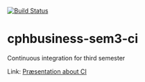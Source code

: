 [![Build Status](https://travis-ci.org/Weiqifan1/cphbusiness-sem3-ci.svg?branch=master)](https://travis-ci.org/Weiqifan1/cphbusiness-sem3-ci)

# cphbusiness-sem3-ci
Continuous integration for third semester

Link: [Præsentation about CI](https://jegp.github.io/cphbusiness-sem3-ci/presentation.html#/)

